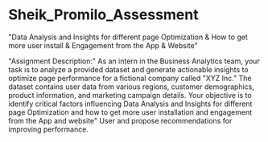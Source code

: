 # Sheik_Promilo_Assessment
"Data Analysis and Insights for different page Optimization & How to get more user install & Engagement from the App & Website"


"Assignment Description:"
As an intern in the Business Analytics team, your task is to analyze a provided dataset and generate actionable insights to optimize page performance for a fictional company called "XYZ Inc." The dataset contains user data from various regions, customer demographics, product information, and marketing campaign details. Your objective is to identify critical factors influencing Data Analysis and Insights for different page Optimization and how to get more user installation and engagement from the App and website" User and propose recommendations for improving performance.
